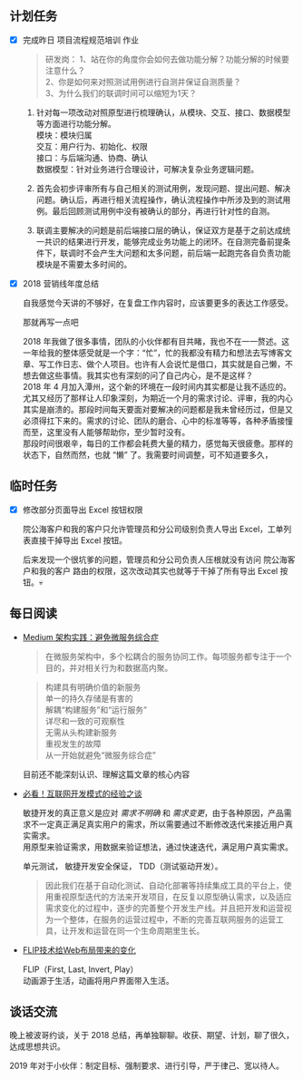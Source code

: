 ## 计划任务

- [x] 完成昨日 项目流程规范培训 作业

  > 研发岗： 1、站在你的角度你会如何去做功能分解？功能分解的时候要注意什么？  
  > 2、你是如何来对照测试用例进行自测并保证自测质量？  
  > 3、为什么我们的联调时间可以缩短为1天？

  1. 针对每一项改动对照原型进行梳理确认，从模块、交互、接口、数据模型等方面进行功能分解。  
    模块：模块归属  
    交互：用户行为、初始化、权限  
    接口：与后端沟通、协商、确认  
    数据模型：针对业务进行合理设计，可解决复杂业务逻辑问题。

  2. 首先会初步评审所有与自己相关的测试用例，发现问题、提出问题、解决问题。确认后，再进行相关流程操作，确认流程操作中所涉及到的测试用例。最后回顾测试用例中没有被确认的部分，再进行针对性的自测。

  3. 联调主要解决的问题是前后端接口层的确认，保证双方是基于之前达成统一共识的结果进行开发，能够完成业务功能上的闭环。在自测完备前提条件下，联调时不会产生大问题和太多问题，前后端一起跑完各自负责功能模块是不需要太多时间的。

- [x] 2018 营销线年度总结

  自我感觉今天讲的不够好，在复盘工作内容时，应该要更多的表达工作感受。  

  那就再写一点吧
  
  2018 年我做了很多事情，团队的小伙伴都有目共睹，我也不在一一赘述。这一年给我的整体感受就是一个字：“忙”，忙的我都没有精力和想法去写博客文章、写工作日志、做个人项目。也许有人会说忙是借口，其实就是自己懒，不想去做这些事情。我其实也有深刻的问了自己内心，是不是这样？  
  2018 年 4 月加入潭州，这个新的环境在一段时间内其实都是让我不适应的。尤其又经历了那样让人印象深刻，为期近一个月的需求讨论、评审，我的内心其实是崩溃的。那段时间每天要面对要解决的问题都是我未曾经历过，但是又必须得扛下来的。需求的讨论、团队的磨合、心中的标准等等，各种矛盾接憧而至，这里没有人能够帮助你，至少暂时没有。  
  那段时间很艰辛，每日的工作都会耗费大量的精力，感觉每天很疲惫。那样的状态下，自然而然，也就 “懒” 了。我需要时间调整，可不知道要多久，

## 临时任务

- [x] 修改部分页面导出 Excel 按钮权限

  院公海客户和我的客户只允许管理员和分公司级别负责人导出 Excel，工单列表直接干掉导出 Excel 按钮。

  后来发现一个很坑爹的问题，管理员和分公司负责人压根就没有访问 院公海客户和我的客户 路由的权限，这次改动其实也就等于干掉了所有导出 Excel 按钮。💀


## 每日阅读

- [Medium 架构实践：避免微服务综合症](https://www.infoq.cn/article/fv8tgq0VBeoToVT*TKy8)

  > 在微服务架构中，多个松耦合的服务协同工作。每项服务都专注于一个目的，并对相关行为和数据高内聚。

  > 构建具有明确价值的新服务  
  > 单一的持久存储是有害的  
  > 解耦“构建服务”和“运行服务”  
  > 详尽和一致的可观察性  
  > 无需从头构建新服务  
  > 重视发生的故障  
  > 从一开始就避免“微服务综合症”

  目前还不能深刻认识、理解这篇文章的核心内容

- [必看！互联网开发模式的经验之谈](https://segmentfault.com/a/1190000017846590)

  敏捷开发的真正意义是应对 *需求不明确* 和 *需求变更*，由于各种原因，产品需求不一定真正满足真实用户的需求，所以需要通过不断修改迭代来接近用户真实需求。  
  用原型来验证需求，用数据来验证想法，通过快速迭代，满足用户真实需求。

  单元测试， 敏捷开发安全保证， TDD（测试驱动开发）。

  > 因此我们在基于自动化测试、自动化部署等持续集成工具的平台上，使用重视原型迭代的方法来开发项目，在反复以原型确认需求，以及适应需求变化的过程中，逐步的完善整个开发生产线。并且把开发和运营视为一个整体，在服务的运营过程中，不断的完善互联网服务的运营工具，让开发和运营在同一个生命周期里生长。

- [FLIP技术给Web布局带来的变化](https://www.w3cplus.com/javascript/animating-layouts-with-the-flip-technique.html)

  FLIP（First, Last, Invert, Play）  
  动画源于生活，动画将用户界面带入生活。

## 谈话交流

晚上被波哥约谈，关于 2018 总结，再单独聊聊。收获、期望、计划，聊了很久，达成思想共识。

2019 年对于小伙伴：制定目标、强制要求、进行引导，严于律己、宽以待人。
